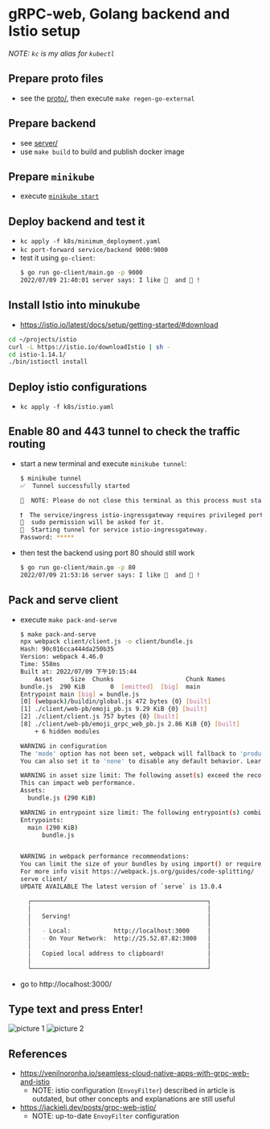 # gRPC-web, Golang backend and Istio setup

*NOTE: `kc` is my alias for `kubectl`*

## Prepare proto files
- see the [proto/](./proto/), then execute `make regen-go-external`

## Prepare backend
- see [server/](./server/)
- use `make build` to build and publish docker image

## Prepare `minikube`
- execute [`minikube start`](https://minikube.sigs.k8s.io/docs/start/)

## Deploy backend and test it
- `kc apply -f k8s/minimum_deployment.yaml`
- `kc port-forward service/backend 9000:9000`
- test it using `go-client`:
  ```bash
  $ go run go-client/main.go -p 9000
  2022/07/09 21:40:01 server says: I like 🍕  and 🍣 !
  ```

## Install Istio into minukube
- https://istio.io/latest/docs/setup/getting-started/#download
```bash
cd ~/projects/istio
curl -L https://istio.io/downloadIstio | sh -
cd istio-1.14.1/
./bin/istioctl install
```

## Deploy istio configurations
- `kc apply -f k8s/istio.yaml`

## Enable 80 and 443 tunnel to check the traffic routing
- start a new terminal and execute `minikube tunnel`:
  ```bash
  $ minikube tunnel
  ✅  Tunnel successfully started

  📌  NOTE: Please do not close this terminal as this process must stay alive for the tunnel to be accessible ...

  ❗  The service/ingress istio-ingressgateway requires privileged ports to be exposed: [80 443]
  🔑  sudo permission will be asked for it.
  🏃  Starting tunnel for service istio-ingressgateway.
  Password: *****
  ```
- then test the backend using port 80 should still work
  ```bash
  $ go run go-client/main.go -p 80
  2022/07/09 21:53:16 server says: I like 🍕  and 🍣 !
  ```

## Pack and serve client
- execute `make pack-and-serve`
  ```bash
  $ make pack-and-serve
  npx webpack client/client.js -o client/bundle.js
  Hash: 90c016cca444da250b35
  Version: webpack 4.46.0
  Time: 558ms
  Built at: 2022/07/09 下午10:15:44
      Asset     Size  Chunks                    Chunk Names
  bundle.js  290 KiB       0  [emitted]  [big]  main
  Entrypoint main [big] = bundle.js
  [0] (webpack)/buildin/global.js 472 bytes {0} [built]
  [1] ./client/web-pb/emoji_pb.js 9.29 KiB {0} [built]
  [2] ./client/client.js 757 bytes {0} [built]
  [8] ./client/web-pb/emoji_grpc_web_pb.js 2.86 KiB {0} [built]
      + 6 hidden modules

  WARNING in configuration
  The 'mode' option has not been set, webpack will fallback to 'production' for this value. Set 'mode' option to 'development' or 'production' to enable defaults for each environment.
  You can also set it to 'none' to disable any default behavior. Learn more: https://webpack.js.org/configuration/mode/

  WARNING in asset size limit: The following asset(s) exceed the recommended size limit (244 KiB).
  This can impact web performance.
  Assets:
    bundle.js (290 KiB)

  WARNING in entrypoint size limit: The following entrypoint(s) combined asset size exceeds the recommended limit (244 KiB). This can impact web performance.
  Entrypoints:
    main (290 KiB)
        bundle.js


  WARNING in webpack performance recommendations:
  You can limit the size of your bundles by using import() or require.ensure to lazy load some parts of your application.
  For more info visit https://webpack.js.org/guides/code-splitting/
  serve client/
  UPDATE AVAILABLE The latest version of `serve` is 13.0.4

    ┌─────────────────────────────────────────────────┐
    │                                                 │
    │   Serving!                                      │
    │                                                 │
    │   - Local:            http://localhost:3000     │
    │   - On Your Network:  http://25.52.87.82:3000   │
    │                                                 │
    │   Copied local address to clipboard!            │
    │                                                 │
    └─────────────────────────────────────────────────┘
  ```
- go to http://localhost:3000/

## Type text and press Enter!
![picture 1](https://i.imgur.com/xYnNrGA.png)
![picture 2](https://i.imgur.com/gdx37cy.png)


## References
- https://venilnoronha.io/seamless-cloud-native-apps-with-grpc-web-and-istio
  - NOTE: istio configuration (`EnvoyFilter`) described in article is outdated, but other concepts and explanations are still useful
- https://jackieli.dev/posts/grpc-web-istio/
  - NOTE: up-to-date `EnvoyFilter` configuration
